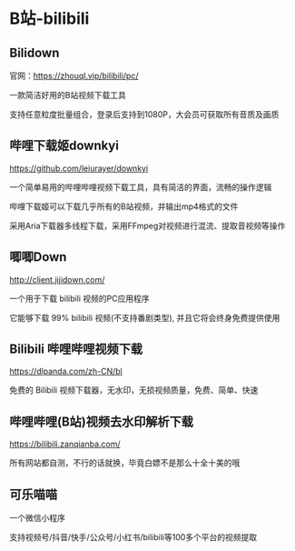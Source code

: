 # B站-bilibili

## Bilidown

官网：https://zhouql.vip/bilibili/pc/

一款简洁好用的B站视频下载工具

支持任意粒度批量组合，登录后支持到1080P，大会员可获取所有音质及画质

## 哔哩下载姬downkyi

https://github.com/leiurayer/downkyi

一个简单易用的哔哩哔哩视频下载工具，具有简洁的界面，流畅的操作逻辑

哔哩下载姬可以下载几乎所有的B站视频，并输出mp4格式的文件

采用Aria下载器多线程下载，采用FFmpeg对视频进行混流、提取音视频等操作

## 唧唧Down

http://client.jijidown.com/

一个用于下载 bilibili 视频的PC应用程序

它能够下载 99% bilibili 视频(不支持番剧类型), 并且它将会终身免费提供使用

## Bilibili 哔哩哔哩视频下载

https://dlpanda.com/zh-CN/bl

免费的 Bilibili 视频下载器，无水印，无损视频质量，免费、简单、快速

## 哔哩哔哩(B站)视频去水印解析下载

https://bilibili.zanqianba.com/

所有网站都自测，不行的话就换，毕竟白嫖不是那么十全十美的哦

## 可乐喵喵

一个微信小程序

支持视频号/抖音/快手/公众号/小红书/bilibili等100多个平台的视频提取

